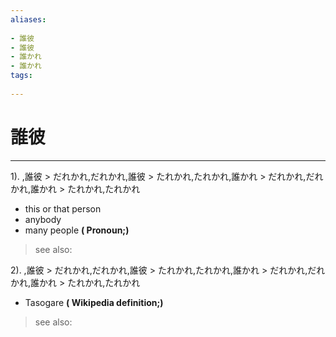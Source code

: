 ```yaml
---
aliases:
    
- 誰彼
- 誰彼
- 誰かれ
- 誰かれ
tags:
    
---
```


# 誰彼
---
1).
,誰彼 > だれかれ,だれかれ,誰彼 > たれかれ,たれかれ,誰かれ > だれかれ,だれかれ,誰かれ > たれかれ,たれかれ

- this or that person
- anybody
- many people
**( Pronoun;)**
> see also: 
            
2).
,誰彼 > だれかれ,だれかれ,誰彼 > たれかれ,たれかれ,誰かれ > だれかれ,だれかれ,誰かれ > たれかれ,たれかれ

- Tasogare
**( Wikipedia definition;)**
> see also: 
            